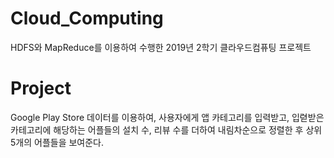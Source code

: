 # Cloud_Computing
HDFS와 MapReduce를 이용하여 수행한 2019년 2학기 클라우드컴퓨팅 프로젝트

# Project
Google Play Store 데이터를 이용하여, 사용자에게 앱 카테고리를 입력받고, 입렫받은 카테고리에 해당하는 어플들의 설치 수, 리뷰 수를 더하여 내림차순으로 정렬한 후 상위 5개의 어플들을 보여준다.
